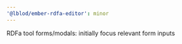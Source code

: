 ```yaml
---
'@lblod/ember-rdfa-editor': minor
---
```


RDFa tool forms/modals: initially focus relevant form inputs
